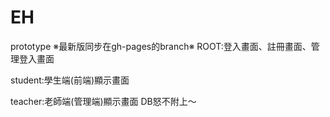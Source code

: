 # EH
prototype
※最新版同步在gh-pages的branch※
ROOT:登入畫面、註冊畫面、管理登入畫面

student:學生端(前端)顯示畫面

teacher:老師端(管理端)顯示畫面
DB怒不附上～
